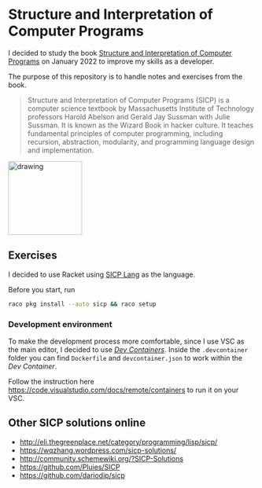 # Structure and Interpretation of Computer Programs

I decided to study the book [Structure and Interpretation of Computer Programs](https://mitpress.mit.edu/sites/default/files/sicp/full-text/book/book.html) on January 2022 to improve my skills as a developer.

The purpose of this repository is to handle notes and exercises from the book.

> Structure and Interpretation of Computer Programs (SICP) is a computer science textbook by Massachusetts Institute of Technology professors Harold Abelson and Gerald Jay Sussman with Julie Sussman. It is known as the Wizard Book in hacker culture. It teaches fundamental principles of computer programming, including recursion, abstraction, modularity, and programming language design and implementation.

<img src="https://images-na.ssl-images-amazon.com/images/I/4186AAibrkL._SX343_BO1,204,203,200_.jpg" alt="drawing" width="150"/>

## Exercises
I decided to use Racket using [SICP Lang](https://docs.racket-lang.org/sicp-manual/SICP_Language.html) as the language.

Before you start, run
```bash
raco pkg install --auto sicp && raco setup
```

### Development environment
To make the development process more comfortable, since I use VSC as the main editor, I decided to use [*Dev Containers*](https://code.visualstudio.com/docs/remote/containers). Inside the `.devcontainer` folder you can find `Dockerfile` and `devcontainer.json` to work within the *Dev Container*. 

Follow the instruction here https://code.visualstudio.com/docs/remote/containers to run it on your VSC.

## Other SICP solutions online
- http://eli.thegreenplace.net/category/programming/lisp/sicp/
- https://wqzhang.wordpress.com/sicp-solutions/
- http://community.schemewiki.org/?SICP-Solutions
- https://github.com/Pluies/SICP
- https://github.com/dariodip/sicp
